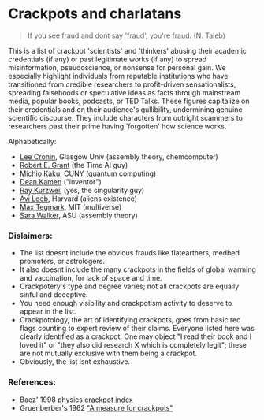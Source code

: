 # Crackpots and charlatans 

> If you see fraud and dont say 'fraud', you're fraud. (N. Taleb)

This is a list of crackpot 'scientists' and 'thinkers' abusing their
academic credentials (if any) or past legitimate works (if any) to
spread misinformation, pseudoscience, or nonsense for personal gain.  We
especially highlight individuals from reputable institutions who have
transitioned from credible researchers to profit-driven sensationalists,
spreading falsehoods or speculative ideas as facts through mainstream
media, popular books, podcasts, or TED Talks. These figures capitalize
on their credentials and on their audience's gullibility, undermining
genuine scientific discourse. They include characters from outright
scammers to researchers past their prime having 'forgotten' how science
works.

Alphabetically:

* [Lee Cronin](https://www.chem.gla.ac.uk/cronin/), Glasgow Univ (assembly theory, chemcomputer)
* [Robert E. Grant](https://robertedwardgrant.com/) (the Time AI guy)
* [Michio Kaku](https://mkaku.org/), CUNY (quantum computing)
* [Dean Kamen](https://www.firstinspires.org/about/leadership/dean-kamen) ("inventor")
* [Ray Kurzweil](https://www.thekurzweillibrary.com/) (yes, the singularity guy)
* [Avi Loeb](https://lweb.cfa.harvard.edu/~loeb/), Harvard (aliens existence)
* [Max Tegmark](https://space.mit.edu/home/tegmark/home.html), MIT (multiverse)
* [Sara Walker](https://search.asu.edu/profile/1731899), ASU (assembly theory)


### Dislaimers:

* The list doesnt include the obvious frauds like flatearthers, medbed
  promoters, or astrologers.
* It also doesnt include the many crackpots in the fields of global
  warming and vaccination, for lack of space and time.
* Crackpotery's type and degree varies; not all crackpots are equally
  sinful and deceptive.
* You need enough visibility and crackpotism activity to deserve to
  appear in the list.
* Crackpotology, the art of identifying crackpots, goes from basic red
  flags counting to expert review of their claims. Everyone listed here
  was clearly identified as a crackpot. One may object "I read
  their book and I loved it" or "they also did research X which is
  completely legit"; these are not mutually exclusive with them being a
  crackpot.
* Obviously, the list isnt exhaustive.


### References:

* Baez' 1998 physics [crackpot index](https://math.ucr.edu/home/baez/crackpot.html)
* Gruenberber's 1962 ["A measure for crackpots"](https://www.rand.org/content/dam/rand/pubs/papers/2006/P2678.pdf)
